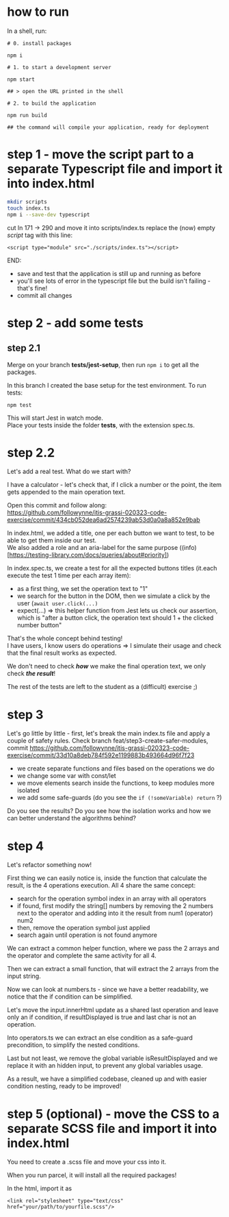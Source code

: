 # how to run

In a shell, run:

```
# 0. install packages

npm i

# 1. to start a development server

npm start

## > open the URL printed in the shell

# 2. to build the application

npm run build

## the command will compile your application, ready for deployment
```

# step 1 - move the script part to a separate Typescript file and import it into index.html

```bash
mkdir scripts
touch index.ts
npm i --save-dev typescript
```

cut ln 171 -> 290 and move it into scripts/index.ts
replace the (now) empty _script_ tag with this line:

`<script type="module" src="./scripts/index.ts"></script>`

END:

- save and test that the application is still up and running as before
- you'll see lots of error in the typescript file but the build isn't failing - that's fine!
- commit all changes

# step 2 - add some tests

## step 2.1

Merge on your branch **tests/jest-setup**, then run `npm i` to get all the packages.

In this branch I created the base setup for the test environment. To run tests:

```
npm test
```

This will start Jest in watch mode.  
Place your tests inside the folder __tests__, with the extension spec.ts.

# step 2.2

Let's add a real test. What do we start with?

I have a calculator - let's check that, if I click a number or the point, the item gets appended to the main operation text.

Open this commit and follow along:  
https://github.com/followynne/itis-grassi-020323-code-exercise/commit/434cb052dea6ad2574239ab53d0a0a8a852e9bab

In index.html, we added a title, one per each button we want to test, to be able to get them inside our test.  
We also added a role and an aria-label for the same purpose ((info)[https://testing-library.com/docs/queries/about#priority])

In index.spec.ts, we create a test for all the expected buttons titles (it.each execute the test 1 time per each array item):

- as a first thing, we set the operation text to "1"
- we search for the button in the DOM, then we simulate a click by the user (`await user.click(...)`
- expect(...) => this helper function from Jest lets us check our assertion, which is "after a button click, the operation text should 1 + the clicked number button"

That's the whole concept behind testing!  
I have users, I know users do operations => I simulate their usage and check that the final result works as expected.

We don't need to check **_how_** we make the final operation text, we only check **_the result_**!

The rest of the tests are left to the student as a (difficult) exercise ;)

# step 3

Let's go little by little - first, let's break the main index.ts file and apply a couple of safety rules.
Check branch feat/step3-create-safer-modules, commit https://github.com/followynne/itis-grassi-020323-code-exercise/commit/33d10a8deb784f592e1199883b493664d96f7f23

- we create separate functions and files based on the operations we do 
- we change some var with const/let
- we move elements search inside the functions, to keep modules more isolated 
- we add some safe-guards (do you see the `if (!someVariable) return` ?)

Do you see the results? Do you see how the isolation works and how we can better understand the algorithms behind?

# step 4

Let's refactor something now!

First thing we can easily notice is, inside the function that calculate the result, is the 4 operations execution. All 4 share the same concept: 

- search for the operation symbol index in an array with all operators
- if found, first modify the string[] numbers by removing the 2 numbers next to the operator and adding into it the result from num1 (operator) num2
- then, remove the operation symbol just applied
- search again until operation is not found anymore

We can extract a common helper function, where we pass the 2 arrays and the operator and complete the same activity for all 4.

Then we can extract a small function, that will extract the 2 arrays from the input string.

Now we can look at numbers.ts - since we have a better readability, we notice that the if condition can be simplified.

Let's move the input.innerHtml update as a shared last operation and leave only an if condition, if resultDisplayed is true and last char is not an operation.

Into operators.ts we can extract an else condition as a safe-guard precondition, to simplify the nested conditions.

Last but not least, we remove the global variable isResultDisplayed and we replace it with an hidden input, to prevent any global variables usage.

As a result, we have a simplified codebase, cleaned up and with easier condition nesting, ready to be improved!

# step 5 (optional) - move the CSS to a separate SCSS file and import it into index.html

You need to create a .scss file and move your css into it.

When you run parcel, it will install all the required packages!

In the html, import it as 

`<link rel="stylesheet" type="text/css" href="your/path/to/yourfile.scss"/>`